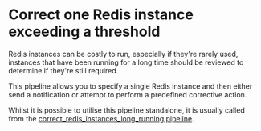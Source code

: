 # Correct one Redis instance exceeding a threshold

Redis instances can be costly to run, especially if they're rarely used, instances that have been running for a long time should be reviewed to determine if they're still required.

This pipeline allows you to specify a single Redis instance and then either send a notification or attempt to perform a predefined corrective action.

Whilst it is possible to utilise this pipeline standalone, it is usually called from the [correct_redis_instances_long_running pipeline](https://hub.flowpipe.io/mods/turbot/gcp_thrifty/pipelines/gcp_thrifty.pipeline.correct_redis_instances_long_running).